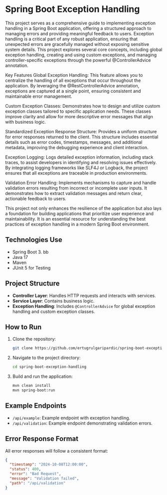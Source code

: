 # Spring Boot Exception Handling

This project serves as a comprehensive guide to implementing exception handling in a Spring Boot application, offering a structured approach to managing errors and providing meaningful feedback to users. Exception handling is a critical part of any robust application, ensuring that unexpected errors are gracefully managed without exposing sensitive system details. This project explores several core concepts, including global exception handling, creating and using custom exceptions, and managing controller-specific exceptions through the powerful @ControllerAdvice annotation.

Key Features
Global Exception Handling: This feature allows you to centralize the handling of all exceptions that occur throughout the application. By leveraging the @RestControllerAdvice annotation, exceptions are captured at a single point, ensuring consistent and maintainable error management.

Custom Exception Classes: Demonstrates how to design and utilize custom exception classes tailored to specific application needs. These classes improve clarity and allow for more descriptive error messages that align with business logic.

Standardized Exception Response Structure: Provides a uniform structure for error responses returned to the client. This structure includes essential details such as error codes, timestamps, messages, and additional metadata, improving the debugging experience and client interaction.

Exception Logging: Logs detailed exception information, including stack traces, to assist developers in identifying and resolving issues effectively. By integrating logging frameworks like SLF4J or Logback, the project ensures that all exceptions are traceable in production environments.

Validation Error Handling: Implements mechanisms to capture and handle validation errors resulting from incorrect or incomplete user inputs. It demonstrates how to extract validation messages and return clear, actionable feedback to users.

This project not only enhances the resilience of the application but also lays a foundation for building applications that prioritize user experience and maintainability. It is an essential resource for understanding the best practices of exception handling in a modern Spring Boot environment.

## Technologies Use
- Spring Boot 3. bb
- Java 17
- Maven
- JUnit 5 for Testing

## Project Structure
- **Controller Layer**: Handles HTTP requests and interacts with services.
- **Service Layer**: Contains business logic.
- **Exception Handling**: Includes `@ControllerAdvice` for global exception handling and custom exception classes.

## How to Run
1. Clone the repository:
    ```bash
    git clone https://github.com/ertugrulgaripardic/spring-boot-exception-handling.git
    ```
2. Navigate to the project directory:
    ```bash
    cd spring-boot-exception-handling
    ```
3. Build and run the application:
    ```bash
    mvn clean install
    mvn spring-boot:run

    
## Example Endpoints
- `/api/example`: Example endpoint with exception handling.
- `/api/validation`: Example endpoint demonstrating validation errors.

## Error Response Format

All error responses will follow a consistent format:
```json
{
  "timestamp": "2024-10-08T12:00:00",
  "status": 400,
  "error": "Bad Request",
  "message": "Validation failed",
  "path": "/api/validation"
}
